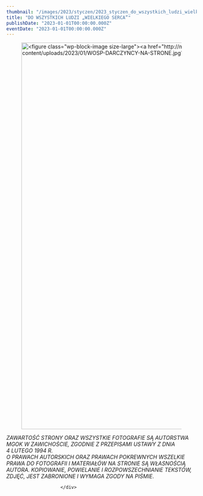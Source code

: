 ```yaml
---
thumbnail: "/images/2023/styczen/2023_styczen_do_wszystkich_ludzi_wielkiego_serca_2023_01_do_wszystkich_ludzi_wielkiego_serca_WOSP-DARCZYNCY-NA-STRONE-686x1024.jpg"
title: "DO WSZYSTKICH LUDZI „WIELKIEGO SERCA”"
publishDate: "2023-01-01T00:00:00.000Z"
eventDate: "2023-01-01T00:00:00.000Z"
---
```


<div class="entry-content">
							
							
<figure class="wp-block-image size-large"><a href="http://mgok-zawichost.pl/wp-content/uploads/2023/01/WOSP-DARCZYNCY-NA-STRONE.jpg"><img fetchpriority="high" decoding="async" width="686" height="1024" src="/images/2023/styczen/2023_styczen_do_wszystkich_ludzi_wielkiego_serca_2023_01_do_wszystkich_ludzi_wielkiego_serca_WOSP-DARCZYNCY-NA-STRONE-686x1024.jpg" alt="<figure class=&quot;wp-block-image size-large&quot;><a href=&quot;http://mgok-zawichost.pl/wp-content/uploads/2023/01/WOSP-DARCZYNCY-NA-STRONE.jpg&quot;><img fetchpriority=" high"="" class="&quot;wp-image-9147&quot;/></a></figure>&quot;" srcset="/images/2023/styczen/2023_styczen_do_wszystkich_ludzi_wielkiego_serca_2023_01_do_wszystkich_ludzi_wielkiego_serca_WOSP-DARCZYNCY-NA-STRONE-686x1024.jpg 686w, /images/2023/styczen/WOSP-DARCZYNCY-NA-STRONE-201x300.jpg 201w, /images/2023/styczen/WOSP-DARCZYNCY-NA-STRONE-768x1146.jpg 768w, /images/2023/styczen/WOSP-DARCZYNCY-NA-STRONE.jpg 800w" sizes="(max-width: 686px) 100vw, 686px"></a></figure>



<p><em>ZAWARTOŚĆ STRONY ORAZ WSZYSTKIE FOTOGRAFIE SĄ AUTORSTWA MGOK W ZAWICHOŚCIE, ZGODNIE Z PRZEPISAMI USTAWY Z DNIA&nbsp;</em><br><em>4 LUTEGO 1994 R.<br>O PRAWACH AUTORSKICH ORAZ PRAWACH POKREWNYCH WSZELKIE PRAWA DO FOTOGRAFII I MATERIAŁÓW NA STRONIE SĄ WŁASNOŚCIĄ AUTORA. KOPIOWANIE, POWIELANIE I ROZPOWSZECHNIANIE TEKSTÓW, ZDJĘĆ, JEST ZABRONIONE I WYMAGA ZGODY NA PIŚMIE</em>.</p>
						
						</div>
